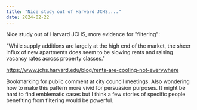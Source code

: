```yaml
---
title: "Nice study out of Harvard JCHS,..."
date: 2024-02-22
---
```


Nice study out of Harvard JCHS, more evidence for "filtering":

"While supply additions are largely at the high end of the market, the sheer influx of new apartments does seem to be slowing rents and raising vacancy rates across property classes."

https://www.jchs.harvard.edu/blog/rents-are-cooling-not-everywhere

Bookmarking for public comment at city council meetings. Also wondering how to make this pattern more vivid for persuasion purposes. It might be hard to find emblematic cases but I think a few stories of specific people benefiting from filtering would be powerful.


